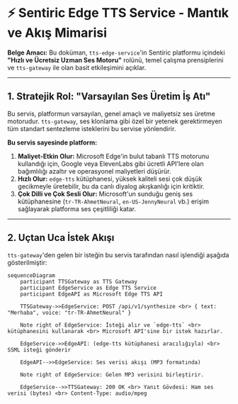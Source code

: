 # ⚡ Sentiric Edge TTS Service - Mantık ve Akış Mimarisi

**Belge Amacı:** Bu doküman, `tts-edge-service`'in Sentiric platformu içindeki **"Hızlı ve Ücretsiz Uzman Ses Motoru"** rolünü, temel çalışma prensiplerini ve `tts-gateway` ile olan basit etkileşimini açıklar.

---

## 1. Stratejik Rol: "Varsayılan Ses Üretim İş Atı"

Bu servis, platformun varsayılan, genel amaçlı ve maliyetsiz ses üretme motorudur. `tts-gateway`, ses klonlama gibi özel bir yetenek gerektirmeyen tüm standart sentezleme isteklerini bu servise yönlendirir.

**Bu servis sayesinde platform:**
1.  **Maliyet-Etkin Olur:** Microsoft Edge'in bulut tabanlı TTS motorunu kullandığı için, Google veya ElevenLabs gibi ücretli API'lere olan bağımlılığı azaltır ve operasyonel maliyetleri düşürür.
2.  **Hızlı Olur:** `edge-tts` kütüphanesi, yüksek kaliteli sesi çok düşük gecikmeyle üretebilir, bu da canlı diyalog akışkanlığı için kritiktir.
3.  **Çok Dilli ve Çok Sesli Olur:** Microsoft'un sunduğu geniş ses kütüphanesine (`tr-TR-AhmetNeural`, `en-US-JennyNeural` vb.) erişim sağlayarak platforma ses çeşitliliği katar.

---

## 2. Uçtan Uca İstek Akışı

`tts-gateway`'den gelen bir isteğin bu servis tarafından nasıl işlendiği aşağıda gösterilmiştir:

```mermaid
sequenceDiagram
    participant TTSGateway as TTS Gateway
    participant EdgeService as Edge TTS Service
    participant EdgeAPI as Microsoft Edge TTS API

    TTSGateway->>EdgeService: POST /api/v1/synthesize <br> { text: "Merhaba", voice: "tr-TR-AhmetNeural" }
    
    Note right of EdgeService: İsteği alır ve `edge-tts` <br> kütüphanesini kullanarak <br> Microsoft API'sine bir istek hazırlar.

    EdgeService->>EdgeAPI: (edge-tts kütüphanesi aracılığıyla) <br> SSML isteği gönderir
    
    EdgeAPI-->>EdgeService: Ses verisi akışı (MP3 formatında)

    Note right of EdgeService: Gelen MP3 verisini birleştirir.

    EdgeService-->>TTSGateway: 200 OK <br> Yanıt Gövdesi: Ham ses verisi (bytes) <br> Content-Type: audio/mpeg
```
